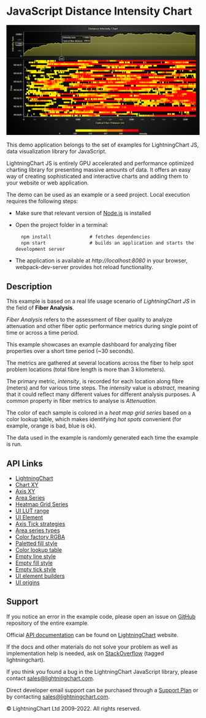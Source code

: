 # JavaScript Distance Intensity Chart

![JavaScript Distance Intensity Chart](dashboardWaterfall-darkGold.png)

This demo application belongs to the set of examples for LightningChart JS, data visualization library for JavaScript.

LightningChart JS is entirely GPU accelerated and performance optimized charting library for presenting massive amounts of data. It offers an easy way of creating sophisticated and interactive charts and adding them to your website or web application.

The demo can be used as an example or a seed project. Local execution requires the following steps:

-   Make sure that relevant version of [Node.js](https://nodejs.org/en/download/) is installed
-   Open the project folder in a terminal:

          npm install              # fetches dependencies
          npm start                # builds an application and starts the development server

-   The application is available at _http://localhost:8080_ in your browser, webpack-dev-server provides hot reload functionality.


## Description

This example is based on a real life usage scenario of _LightningChart JS_ in the field of **Fiber Analysis**.

_Fiber Analysis_ refers to the assessment of fiber quality to analyze attenuation and other fiber optic performance metrics during single point of time or across a time period.

This example showcases an example dashboard for analyzing fiber properties over a short time period (~30 seconds).

The metrics are gathered at several locations across the fiber to help spot problem locations (total fibre length is more than 3 kilometers).

The primary metric, _intensity_, is recorded for each location along fibre (meters) and for various time steps. The _intensity_ value is _abstract_, meaning that it could reflect many different values for different analysis purposes. A common property in fiber metrics to analyse is _Attenuation_.

The color of each sample is colored in a _heat map grid series_ based on a color lookup table, which makes identifying _hot spots_ convenient (for example, orange is bad, blue is ok).

The data used in the example is randomly generated each time the example is run.


## API Links

* [LightningChart]
* [Chart XY]
* [Axis XY]
* [Area Series]
* [Heatmap Grid Series]
* [UI LUT range]
* [UI Element]
* [Axis Tick strategies]
* [Area series types]
* [Color factory RGBA]
* [Paletted fill style]
* [Color lookup table]
* [Empty line style]
* [Empty fill style]
* [Empty tick style]
* [UI element builders]
* [UI origins]


## Support

If you notice an error in the example code, please open an issue on [GitHub][0] repository of the entire example.

Official [API documentation][1] can be found on [LightningChart][2] website.

If the docs and other materials do not solve your problem as well as implementation help is needed, ask on [StackOverflow][3] (tagged lightningchart).

If you think you found a bug in the LightningChart JavaScript library, please contact sales@lightningchart.com.

Direct developer email support can be purchased through a [Support Plan][4] or by contacting sales@lightningchart.com.

[0]: https://github.com/Arction/
[1]: https://lightningchart.com/lightningchart-js-api-documentation/
[2]: https://lightningchart.com
[3]: https://stackoverflow.com/questions/tagged/lightningchart
[4]: https://lightningchart.com/support-services/

© LightningChart Ltd 2009-2022. All rights reserved.


[LightningChart]: https://lightningchart.com/js-charts/api-documentation/v5.2.0/functions/lightningChart-1.html
[Chart XY]: https://lightningchart.com/js-charts/api-documentation/v5.2.0/classes/ChartXY.html
[Axis XY]: https://lightningchart.com/js-charts/api-documentation/v5.2.0/classes/Axis.html
[Area Series]: https://lightningchart.com/js-charts/api-documentation/v5.2.0/classes/AreaSeriesPositive.html
[Heatmap Grid Series]: https://lightningchart.com/js-charts/api-documentation/v5.2.0/classes/HeatmapGridSeriesIntensityValues.html
[UI LUT range]: https://lightningchart.com/js-charts/api-documentation/v5.2.0/interfaces/UILUTRange.html
[UI Element]: https://lightningchart.com/js-charts/api-documentation/v5.2.0/interfaces/UIElement.html
[Axis Tick strategies]: https://lightningchart.com/js-charts/api-documentation/v5.2.0/variables/AxisTickStrategies.html
[Area series types]: https://lightningchart.com/js-charts/api-documentation/v5.2.0/AreaSeriesTypes.html
[Color factory RGBA]: https://lightningchart.com/js-charts/api-documentation/v5.2.0/functions/ColorRGBA.html
[Paletted fill style]: https://lightningchart.com/js-charts/api-documentation/v5.2.0/classes/PalettedFill.html
[Color lookup table]: https://lightningchart.com/js-charts/api-documentation/v5.2.0/classes/LUT.html
[Empty line style]: https://lightningchart.com/js-charts/api-documentation/v5.2.0/variables/emptyLine.html
[Empty fill style]: https://lightningchart.com/js-charts/api-documentation/v5.2.0/variables/emptyFill-1.html
[Empty tick style]: https://lightningchart.com/js-charts/api-documentation/v5.2.0/variables/emptyTick.html
[UI element builders]: https://lightningchart.com/js-charts/api-documentation/v5.2.0/variables/UIElementBuilders.html
[UI origins]: https://lightningchart.com/js-charts/api-documentation/v5.2.0/variables/UIOrigins.html

